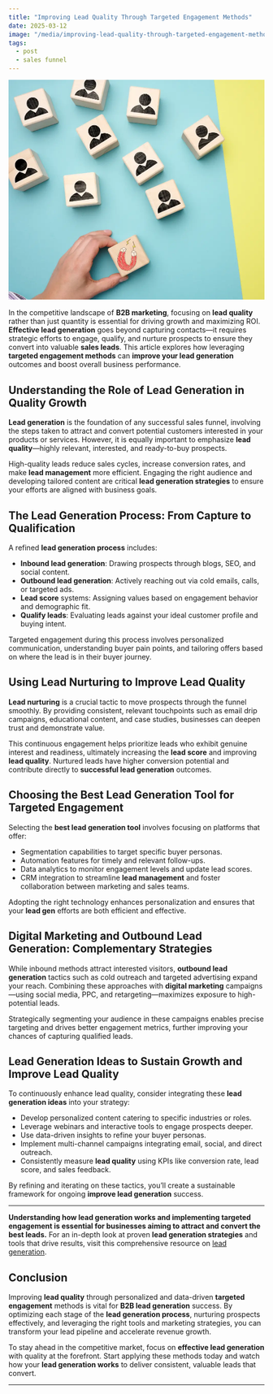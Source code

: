 ```yaml
---
title: "Improving Lead Quality Through Targeted Engagement Methods"
date: 2025-03-12
image: "/media/improving-lead-quality-through-targeted-engagement-methods.webp"
tags:
  - post
  - sales funnel
---
```


![Improving Lead Quality Through Targeted Engagement Methods](/media/improving-lead-quality-through-targeted-engagement-methods.webp)

In the competitive landscape of **B2B marketing**, focusing on **lead quality** rather than just quantity is essential for driving growth and maximizing ROI. **Effective lead generation** goes beyond capturing contacts—it requires strategic efforts to engage, qualify, and nurture prospects to ensure they convert into valuable **sales leads**. This article explores how leveraging **targeted engagement methods** can **improve your lead generation** outcomes and boost overall business performance.

## Understanding the Role of Lead Generation in Quality Growth

**Lead generation** is the foundation of any successful sales funnel, involving the steps taken to attract and convert potential customers interested in your products or services. However, it is equally important to emphasize **lead quality**—highly relevant, interested, and ready-to-buy prospects.

High-quality leads reduce sales cycles, increase conversion rates, and make **lead management** more efficient. Engaging the right audience and developing tailored content are critical **lead generation strategies** to ensure your efforts are aligned with business goals.

## The Lead Generation Process: From Capture to Qualification

A refined **lead generation process** includes:

- **Inbound lead generation**: Drawing prospects through blogs, SEO, and social content.
- **Outbound lead generation**: Actively reaching out via cold emails, calls, or targeted ads.
- **Lead score** systems: Assigning values based on engagement behavior and demographic fit.
- **Qualify leads**: Evaluating leads against your ideal customer profile and buying intent.

Targeted engagement during this process involves personalized communication, understanding buyer pain points, and tailoring offers based on where the lead is in their buyer journey.

## Using Lead Nurturing to Improve Lead Quality

**Lead nurturing** is a crucial tactic to move prospects through the funnel smoothly. By providing consistent, relevant touchpoints such as email drip campaigns, educational content, and case studies, businesses can deepen trust and demonstrate value.

This continuous engagement helps prioritize leads who exhibit genuine interest and readiness, ultimately increasing the **lead score** and improving **lead quality**. Nurtured leads have higher conversion potential and contribute directly to **successful lead generation** outcomes.

## Choosing the Best Lead Generation Tool for Targeted Engagement

Selecting the **best lead generation tool** involves focusing on platforms that offer:

- Segmentation capabilities to target specific buyer personas.
- Automation features for timely and relevant follow-ups.
- Data analytics to monitor engagement levels and update lead scores.
- CRM integration to streamline **lead management** and foster collaboration between marketing and sales teams.

Adopting the right technology enhances personalization and ensures that your **lead gen** efforts are both efficient and effective.

## Digital Marketing and Outbound Lead Generation: Complementary Strategies

While inbound methods attract interested visitors, **outbound lead generation** tactics such as cold outreach and targeted advertising expand your reach. Combining these approaches with **digital marketing** campaigns—using social media, PPC, and retargeting—maximizes exposure to high-potential leads.

Strategically segmenting your audience in these campaigns enables precise targeting and drives better engagement metrics, further improving your chances of capturing qualified leads.

## Lead Generation Ideas to Sustain Growth and Improve Lead Quality

To continuously enhance lead quality, consider integrating these **lead generation ideas** into your strategy:

- Develop personalized content catering to specific industries or roles.
- Leverage webinars and interactive tools to engage prospects deeper.
- Use data-driven insights to refine your buyer personas.
- Implement multi-channel campaigns integrating email, social, and direct outreach.
- Consistently measure **lead quality** using KPIs like conversion rate, lead score, and sales feedback.

By refining and iterating on these tactics, you’ll create a sustainable framework for ongoing **improve lead generation** success.

---

**Understanding how lead generation works and implementing targeted engagement is essential for businesses aiming to attract and convert the best leads.** For an in-depth look at proven **lead generation strategies** and tools that drive results, visit this comprehensive resource on [lead generation](https://leadcraftr.com/posts/lead-generation/).

## Conclusion

Improving **lead quality** through personalized and data-driven **targeted engagement** methods is vital for **B2B lead generation** success. By optimizing each stage of the **lead generation process**, nurturing prospects effectively, and leveraging the right tools and marketing strategies, you can transform your lead pipeline and accelerate revenue growth.

To stay ahead in the competitive market, focus on **effective lead generation** with quality at the forefront. Start applying these methods today and watch how your **lead generation works** to deliver consistent, valuable leads that convert.

---
